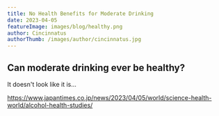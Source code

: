 ```yaml
---
title: No Health Benefits for Moderate Drinking
date: 2023-04-05
featureImage: images/blog/healthy.png
author: Cincinnatus
authorThumb: /images/author/cincinnatus.jpg 
---
```


## Can moderate drinking ever be healthy?

It doesn't look like it is...

https://www.japantimes.co.jp/news/2023/04/05/world/science-health-world/alcohol-health-studies/
